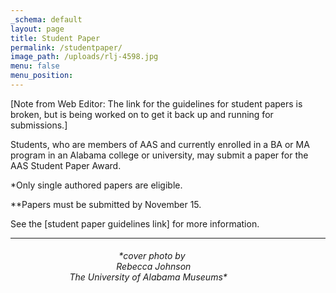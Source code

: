 ```yaml
---
_schema: default
layout: page
title: Student Paper
permalink: /studentpaper/
image_path: /uploads/rlj-4598.jpg
menu: false
menu_position:
---
```

\[Note from Web Editor: The link for the guidelines for student papers is broken, but is being worked on to get it back up and running for submissions.\]

Students, who are members of AAS and currently enrolled in a BA or MA program in an Alabama college or university, may submit a paper for the AAS Student Paper Award.

\*Only single authored papers are eligible.

\*\*Papers must be submitted by November 15.

See the \[student paper guidelines link\] for more information.

---

###### &nbsp; &nbsp; &nbsp; &nbsp;&nbsp; &nbsp; &nbsp; &nbsp; &nbsp; &nbsp; &nbsp;&nbsp; &nbsp; &nbsp; &nbsp; &nbsp;&nbsp; &nbsp;&nbsp; &nbsp; &nbsp; &nbsp; &nbsp; &nbsp; \*cover photo by<br>&nbsp; &nbsp; &nbsp; &nbsp; &nbsp; &nbsp; &nbsp; &nbsp;&nbsp; &nbsp; &nbsp; &nbsp; &nbsp; &nbsp;&nbsp; &nbsp; &nbsp; &nbsp; &nbsp; &nbsp; &nbsp; &nbsp;&nbsp; Rebecca Johnson<br>&nbsp; &nbsp; &nbsp; &nbsp; &nbsp; &nbsp; &nbsp; &nbsp; &nbsp; &nbsp; &nbsp; &nbsp; The University of Alabama Museums\*